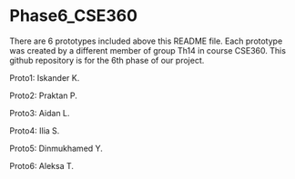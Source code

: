 # Phase6_CSE360

There are 6 prototypes included above this README file. Each prototype was created by a different member of group Th14 in course CSE360. This github repository is for the 6th phase of our project. 

Proto1: Iskander K. 

Proto2: Praktan P.

Proto3: Aidan L.

Proto4: Ilia S.

Proto5: Dinmukhamed Y.

Proto6: Aleksa T.
